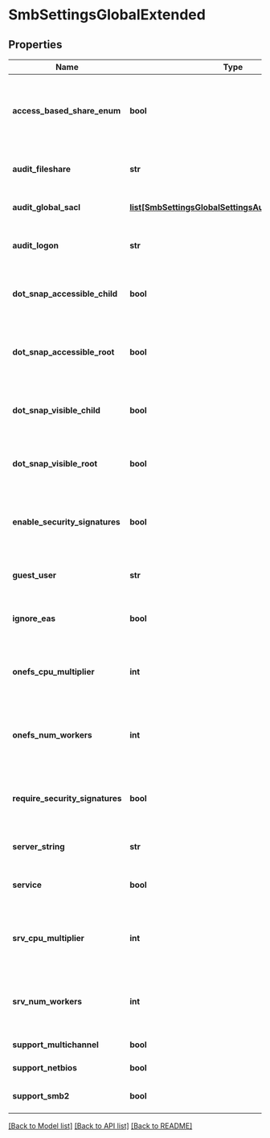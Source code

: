 # SmbSettingsGlobalExtended

## Properties
Name | Type | Description | Notes
------------ | ------------- | ------------- | -------------
**access_based_share_enum** | **bool** | Only enumerate files and folders the requesting user has access to. | [optional] 
**audit_fileshare** | **str** | Specify level of file share audit events to log. | [optional] 
**audit_global_sacl** | [**list[SmbSettingsGlobalSettingsAuditGlobalSaclItem]**](SmbSettingsGlobalSettingsAuditGlobalSaclItem.md) | List of permissions to audit. | [optional] 
**audit_logon** | **str** | Specify the level of logon audit events to log. | [optional] 
**dot_snap_accessible_child** | **bool** | Allow access to .snapshot directories in share subdirectories. | [optional] 
**dot_snap_accessible_root** | **bool** | Allow access to the .snapshot directory in the root of the share. | [optional] 
**dot_snap_visible_child** | **bool** | Show .snapshot directories in share subdirectories. | [optional] 
**dot_snap_visible_root** | **bool** | Show the .snapshot directory in the root of a share. | [optional] 
**enable_security_signatures** | **bool** | Indicates whether the server supports signed SMB packets. | [optional] 
**guest_user** | **str** | Specifies the fully-qualified user to use for guest access. | [optional] 
**ignore_eas** | **bool** | Specify whether to ignore EAs on files. | [optional] 
**onefs_cpu_multiplier** | **int** | Specify the number of OneFS driver worker threads per CPU. | [optional] 
**onefs_num_workers** | **int** | Set the maximum number of OneFS driver worker threads. | [optional] 
**require_security_signatures** | **bool** | Indicates whether the server requires signed SMB packets. | [optional] 
**server_string** | **str** | Provides a description of the server. | [optional] 
**service** | **bool** | Specify whether service is enabled. | [optional] 
**srv_cpu_multiplier** | **int** | Specify the number of SRV service worker threads per CPU. | [optional] 
**srv_num_workers** | **int** | Set the maximum number of SRV service worker threads. | [optional] 
**support_multichannel** | **bool** | Support multichannel. | [optional] 
**support_netbios** | **bool** | Support NetBIOS. | [optional] 
**support_smb2** | **bool** | Support the SMB2 protocol on the server. | [optional] 

[[Back to Model list]](../README.md#documentation-for-models) [[Back to API list]](../README.md#documentation-for-api-endpoints) [[Back to README]](../README.md)


